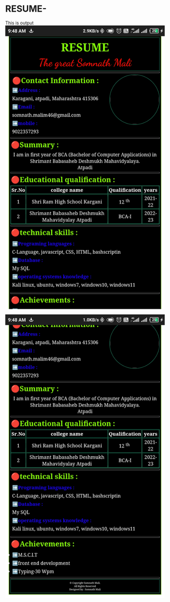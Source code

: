 # RESUME-

This is output 
![alt text](https://github.com/SomnathM41i/RESUME/blob/main/img/Output%202.jpg)

![alt text](https://github.com/SomnathM41i/RESUME/blob/main/img/Output.jpg)
